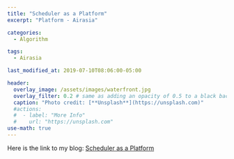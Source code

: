 ```yaml
---
title: "Scheduler as a Platform"
excerpt: "Platform - Airasia"

categories:
  - Algorithm

tags:
  - Airasia

last_modified_at: 2019-07-10T08:06:00-05:00

header:
  overlay_image: /assets/images/waterfront.jpg
  overlay_filter: 0.2 # same as adding an opacity of 0.5 to a black background
  caption: "Photo credit: [**Unsplash**](https://unsplash.com)"
  #actions:
  #  - label: "More Info"
  #    url: "https://unsplash.com"
use-math: true
---
```


Here is the link to my blog: [Scheduler as a Platform](https://www.linkedin.com/pulse/scheduler-platform-naveen-s-r/)
